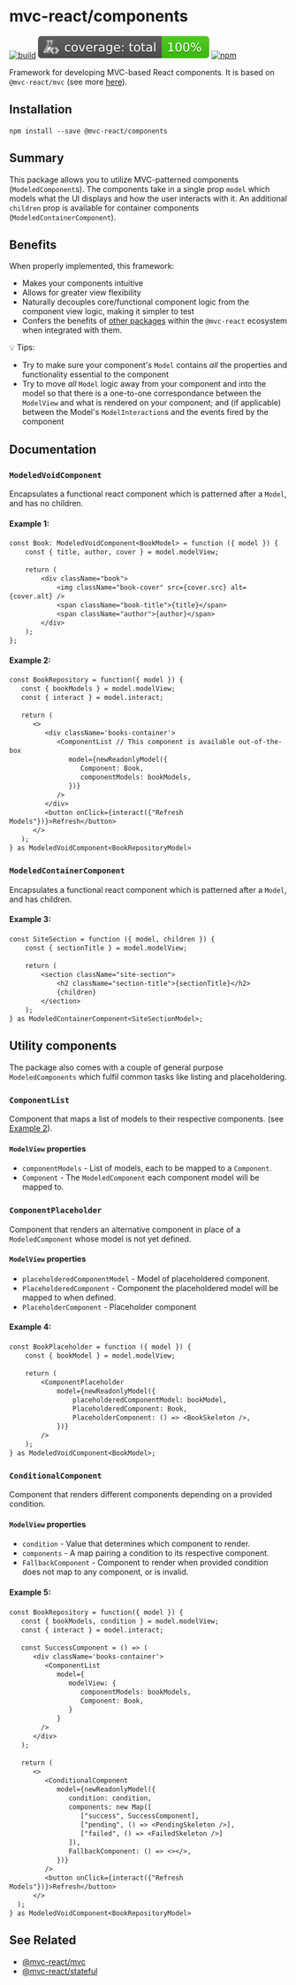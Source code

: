 # mvc-react/components

[![build](https://github.com/Grod56/mvc-react/actions/workflows/components-build.yml/badge.svg)](https://github.com/Grod56/mvc-react/actions/workflows/components-build.yml) [![coverage](https://raw.githubusercontent.com/Grod56/mvc-react/main/badges/packages/components/coverage-total.svg)](https://github.com/Grod56/mvc-react/actions/workflows/components-coverage.yml) [![npm](https://img.shields.io/npm/v/%40mvc-react%2Fcomponents)](https://www.npmjs.com/package/@mvc-react/components)

Framework for developing MVC-based React components. It is based on `@mvc-react/mvc` (see more [here](https://github.com/Grod56/mvc-react/tree/main/packages/mvc#readme)).

## Installation

```console
npm install --save @mvc-react/components
```

## Summary

This package allows you to utilize MVC-patterned components (`ModeledComponent`s). The components
take in a single prop `model` which models what the UI displays and how the user interacts with it. An additional `children` prop is available for container components (`ModeledContainerComponent`).

## Benefits

When properly implemented, this framework:

-   Makes your components intuitive
-   Allows for greater view flexibility
-   Naturally decouples core/functional component logic from the component view logic,
    making it simpler to test
-   Confers the benefits of [other packages](#see-related) within the `@mvc-react` ecosystem when integrated with them.

💡 Tips:

-   Try to make sure your component's `Model` contains _all_ the properties and functionality essential to the component
-   Try to move _all_ `Model` logic away from your component and into the model so that there is a one-to-one correspondance between the `ModelView` and what is rendered on your component; and (if applicable) between the Model's `ModelInteraction`s and the events fired by the component

## Documentation

### `ModeledVoidComponent`

Encapsulates a functional react component which is patterned after a `Model`, and has no children.

#### Example 1:

```tsx
const Book: ModeledVoidComponent<BookModel> = function ({ model }) {
	const { title, author, cover } = model.modelView;

	return (
		<div className="book">
			<img className="book-cover" src={cover.src} alt={cover.alt} />
			<span className="book-title">{title}</span>
			<span className="author">{author}</span>
		</div>
	);
};
```

#### Example 2:

```tsx
const BookRepository = function({ model }) {
   const { bookModels } = model.modelView;
   const { interact } = model.interact;

   return (
      <>
         <div className='books-container'>
            <ComponentList // This component is available out-of-the-box
               model={newReadonlyModel({
                  Component: Book,
                  componentModels: bookModels,
               })}
            />
         </div>
         <button onClick={interact({"Refresh Models"})}>Refresh</button>
      </>
   );
} as ModeledVoidComponent<BookRepositoryModel>
```

### `ModeledContainerComponent`

Encapsulates a functional react component which is patterned after a `Model`, and has children.

#### Example 3:

```tsx
const SiteSection = function ({ model, children }) {
	const { sectionTitle } = model.modelView;

	return (
		<section className="site-section">
			<h2 className="section-title">{sectionTitle}</h2>
			{children}
		</section>
	);
} as ModeledContainerComponent<SiteSectionModel>;
```

## Utility components

The package also comes with a couple of general purpose `ModeledComponents` which fulfil common
tasks like listing and placeholdering.

### `ComponentList`

Component that maps a list of models to their respective components. (see [Example 2](#example-2)).

#### `ModelView` properties

-   `componentModels` - List of models, each to be mapped to a `Component`.
-   `Component` - The `ModeledComponent` each component model will be mapped to.

### `ComponentPlaceholder`

Component that renders an alternative component in place of a `ModeledComponent` whose model
is not yet defined.

#### `ModelView` properties

-   `placeholderedComponentModel` - Model of placeholdered component.
-   `PlaceholderedComponent` - Component the placeholdered model will be mapped to when defined.
-   `PlaceholderComponent` - Placeholder component

#### Example 4:

```tsx
const BookPlaceholder = function ({ model }) {
	const { bookModel } = model.modelView;

	return (
		<ComponentPlaceholder
			model={newReadonlyModel({
				placeholderedComponentModel: bookModel,
				PlaceholderedComponent: Book,
				PlaceholderComponent: () => <BookSkeleton />,
			})}
		/>
	);
} as ModeledVoidComponent<BookModel>;
```

### `ConditionalComponent`

Component that renders different components depending on a provided condition.

#### `ModelView` properties

-   `condition` - Value that determines which component to render.
-   `components` - A map pairing a condition to its respective component.
-   `FallbackComponent` - Component to render when provided condition does not map to
    any component, or is invalid.

#### Example 5:

```tsx
const BookRepository = function({ model }) {
   const { bookModels, condition } = model.modelView;
   const { interact } = model.interact;

   const SuccessComponent = () => (
      <div className='books-container'>
         <ComponentList
            model={
               modelView: {
                  componentModels: bookModels,
                  Component: Book,
               }
            }
        />
      </div>
   );

   return (
      <>
         <ConditionalComponent
            model={newReadonlyModel({
               condition: condition,
               components: new Map([
                  ["success", SuccessComponent],
                  ["pending", () => <PendingSkeleton />],
                  ["failed", () => <FailedSkeleton />]
               ]),
               FallbackComponent: () => <></>,
            })}
         />
         <button onClick={interact({"Refresh Models"})}>Refresh</button>
      </>
  );
} as ModeledVoidComponent<BookRepositoryModel>
```

## See Related

-   [@mvc-react/mvc](https://github.com/Grod56/mvc-react/tree/main/packages/mvc#readme)
-   [@mvc-react/stateful](https://github.com/Grod56/mvc-react/tree/main/packages/stateful#readme)
